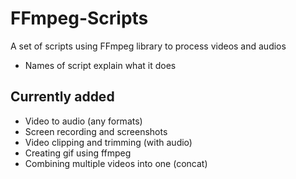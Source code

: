 # FFmpeg-Scripts

A set of scripts using FFmpeg library to process videos and audios 
- Names of script explain what it does


## Currently added

- Video to audio (any formats)
- Screen recording and screenshots
- Video clipping and trimming (with audio)
- Creating gif using ffmpeg
- Combining multiple videos into one (concat)